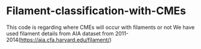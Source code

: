 # Filament-classification-with-CMEs

This code is regarding where CMEs will occur with filaments or not
We have used filament details from AIA dataset from 2011-2014(https://aia.cfa.harvard.edu/filament/)
